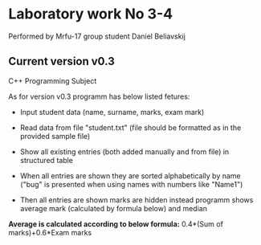# Laboratory work No 3-4

Performed by Mrfu-17 group student Daniel Beliavskij

## Current version v0.3

C++ Programming Subject

As for version v0.3 programm has below listed fetures:

* Input student data (name, surname, marks, exam mark)

* Read data from file "student.txt" (file should be formatted as in the provided sample file)

* Show all existing entries (both added manually and from file) in structured table

* When all entries are shown they are sorted alphabetically by name ("bug" is presented when using names with numbers like "Name1")

* Then all entries are shown marks are hidden instead programm shows average mark (calculated by formula below) and median

**Average is calculated according to below formula:**
0.4*(Sum of marks)+0.6*Exam marks